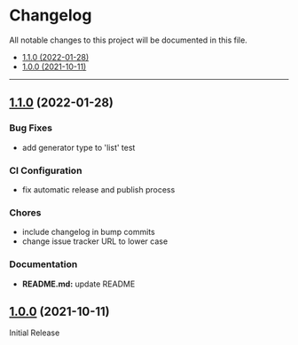 # Changelog

All notable changes to this project will be documented in this file.

- [1.1.0 (2022-01-28)](#1.1.0-2022-01-28)
- [1.0.0 (2021-10-11)](#100-2021-10-11)

---

<a name="1.1.0"></a>
## [1.1.0](https://github.com/aisbergg/ansible-role-networkmanager/compare/v1.0.0...1.1.0) (2022-01-28)

### Bug Fixes

- add generator type to 'list' test

### CI Configuration

- fix automatic release and publish process

### Chores

- include changelog in bump commits
- change issue tracker URL to lower case

### Documentation

- **README.md:** update README


<a name="1.0.0"></a>
## [1.0.0]() (2021-10-11)

Initial Release
